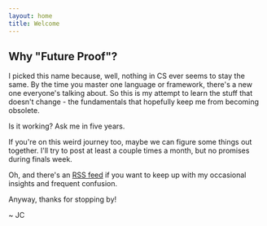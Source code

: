 ```yaml
---
layout: home
title: Welcome
---
```

## Why "Future Proof"?

I picked this name because, well, nothing in CS ever seems to stay the same. By the time you master one language or framework, there's a new one everyone's talking about. So this is my attempt to learn the stuff that doesn't change - the fundamentals that hopefully keep me from becoming obsolete.

Is it working? Ask me in five years.

If you're on this weird journey too, maybe we can figure some things out together. I'll try to post at least a couple times a month, but no promises during finals week.

Oh, and there's an [RSS feed](/feed.xml) if you want to keep up with my occasional insights and frequent confusion.

Anyway, thanks for stopping by!

~ JC
